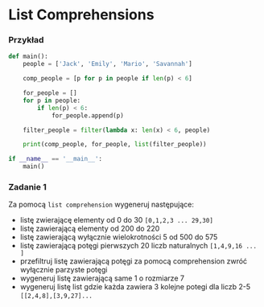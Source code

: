 # List Comprehensions

### Przykład

```python
def main():
    people = ['Jack', 'Emily', 'Mario', 'Savannah']

    comp_people = [p for p in people if len(p) < 6]

    for_people = []
    for p in people:
        if len(p) < 6:
            for_people.append(p)

    filter_people = filter(lambda x: len(x) < 6, people)

    print(comp_people, for_people, list(filter_people))

if __name__ == '__main__':
    main()

```

### Zadanie 1

Za pomocą `list comprehension` wygeneruj następujące:

- listę zwierającę elementy od 0 do 30 `[0,1,2,3 ... 29,30]`
- listę zawierającą elementy od 200 do 220
- listę zawierającą wyłącznie wielokrotności 5 od 500 do 575
- listę zawierającą potęgi pierwszych 20 liczb naturalnych `[1,4,9,16 ... ]`
- przefiltruj listę zawierającą potęgi za pomocą comprehension zwróć wyłącznie parzyste potęgi
- wygeneruj listę zawierającą same 1 o rozmiarze 7
- wygeneruj listę list gdzie każda zawiera 3 kolejne potegi dla liczb 2-5 `[[2,4,8],[3,9,27]...`